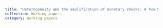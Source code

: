 ```yaml
---
title: "Heterogeneity and the amplification of monetary shocks: A Two-Sector TANK model with **Clerc Pierrick**"
collection: Working papers
category: Working papers
---
```



